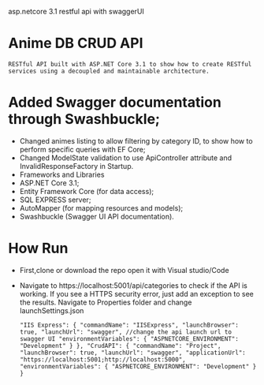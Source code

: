 
asp.netcore 3.1 restful api with swaggerUI 
# Anime DB CRUD API
`RESTful API built with ASP.NET Core 3.1 to show how to create RESTful services using a decoupled and maintainable architecture.`

# Added Swagger documentation through Swashbuckle;
- Changed animes listing to allow filtering by category ID, to show how to perform specific queries with EF Core;
- Changed ModelState validation to use ApiController attribute and InvalidResponseFactory in Startup.
- Frameworks and Libraries
- ASP.NET Core 3.1;
- Entity Framework Core (for data access);
- SQL EXPRESS server;
- AutoMapper (for mapping resources and models);
- Swashbuckle (Swagger UI API documentation).
# How Run
- First,clone or download the repo open it with Visual studio/Code

- Navigate to https://localhost:5001/api/categories to check if the API is working. If you see a HTTPS security error, just add an exception to see the results. Navigate to Properties folder and change launchSettings.json

  `` "IIS Express": {
      "commandName": "IISExpress",
      "launchBrowser": true,
      "launchUrl": "swagger", //change the api launch url to swagger UI
      "environmentVariables": {
        "ASPNETCORE_ENVIRONMENT": "Development"
      }
    },
    "CrudAPI": {
      "commandName": "Project",
      "launchBrowser": true,
      "launchUrl": "swagger",
      "applicationUrl": "https://localhost:5001;http://localhost:5000",
      "environmentVariables": {
        "ASPNETCORE_ENVIRONMENT": "Development"
      }
    } ``
